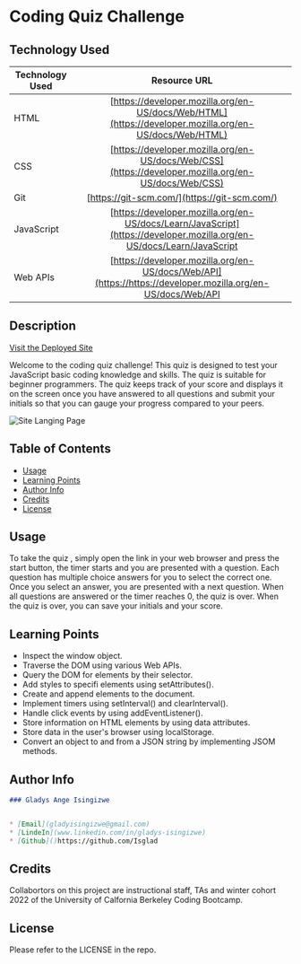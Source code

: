 # Coding Quiz Challenge

## Technology Used 

| Technology Used         | Resource URL           | 
| ------------- |:-------------:| 
| HTML    | [https://developer.mozilla.org/en-US/docs/Web/HTML](https://developer.mozilla.org/en-US/docs/Web/HTML) | 
| CSS     | [https://developer.mozilla.org/en-US/docs/Web/CSS](https://developer.mozilla.org/en-US/docs/Web/CSS)      |   
| Git | [https://git-scm.com/](https://git-scm.com/)     |   
| JavaScript     | [https://developer.mozilla.org/en-US/docs/Learn/JavaScript](https://developer.mozilla.org/en-US/docs/Learn/JavaScript     |
| Web APIs     | [https://developer.mozilla.org/en-US/docs/Web/API](https://https://developer.mozilla.org/en-US/docs/Web/API     |

## Description 

[Visit the Deployed Site](-------)

Welcome to the coding quiz challenge!
This quiz is designed to test your JavaScript basic coding knowledge and skills. The quiz is suitable for beginner programmers.
The quiz keeps track of your score and displays it on the screen once you have answered to all questions and submit your initials so that you can gauge your progress compared to your peers.

![Site Langing Page](...)

## Table of Contents

* [Usage](#usage)
* [Learning Points](#learning-points)
* [Author Info](#author-info)
* [Credits](#credits)
* [License](#license)

## Usage

To take the quiz , simply open the link in your web browser and press the start button, the timer starts and you are presented with a question. Each question has multiple choice answers for you to select the correct one. Once you select an answer, you are presented with a next question. When all questions are answered or the timer reaches 0, the quiz is over. When the quiz is over, you can save your initials and your score.

## Learning Points

- Inspect the window object.
- Traverse the DOM using various Web APIs.
- Query the DOM for elements by their selector.
- Add styles to specifi elements using setAttributes().
- Create and append elements to the document.
- Implement timers using setInterval() and clearInterval().
- Handle click events by using addEventListener().
- Store information on HTML elements by using data attributes.
- Store data in the user's browser using localStorage.
- Convert an object to and from a JSON string by implementing JSOM methods.

## Author Info

```md
### Gladys Ange Isingizwe 


* [Email](gladyisingizwe@gmail.com)
* [LindeIn](www.linkedin.com/in/gladys-isingizwe)
* [Github]()https://github.com/Isglad
```

## Credits

Collabortors on this project are instructional staff, TAs and winter cohort 2022 of the University of Calfornia Berkeley Coding Bootcamp.

## License

Please refer to the LICENSE in the repo.